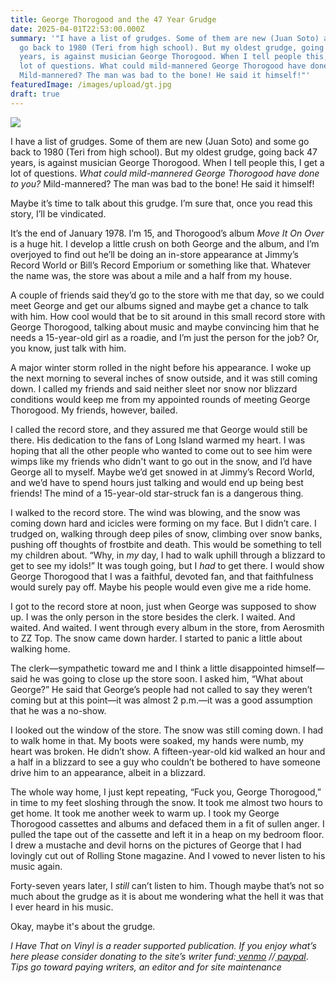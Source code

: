 ```yaml
---
title: George Thorogood and the 47 Year Grudge
date: 2025-04-01T22:53:00.000Z
summary: '"I have a list of grudges. Some of them are new (Juan Soto) and some
  go back to 1980 (Teri from high school). But my oldest grudge, going back 47
  years, is against musician George Thorogood. When I tell people this, I get a
  lot of questions. What could mild-mannered George Thorogood have done to you?
  Mild-mannered? The man was bad to the bone! He said it himself!"'
featuredImage: /images/upload/gt.jpg
draft: true
---
```

![](/images/upload/gt.jpg)

I have a list of grudges. Some of them are new (Juan Soto) and some go back to 1980 (Teri from high school). But my oldest grudge, going back 47 years, is against musician George Thorogood. When I tell people this, I get a lot of questions. *What could mild-mannered George Thorogood have done to you?* Mild-mannered? The man was bad to the bone! He said it himself! 

Maybe it’s time to talk about this grudge. I’m sure that, once you read this story, I’ll be vindicated. 

It’s the end of January 1978. I’m 15, and Thorogood’s album *Move It On Over* is a huge hit. I develop a little crush on both George and the album, and I’m overjoyed to find out he’ll be doing an in-store appearance at Jimmy’s Record World or Bill’s Record Emporium or something like that. Whatever the name was, the store was about a mile and a half from my house.

A couple of friends said they’d go to the store with me that day, so we could meet George and get our albums signed and maybe get a chance to talk with him. How cool would that be to sit around in this small record store with George Thorogood, talking about music and maybe convincing him that he needs a 15-year-old girl as a roadie, and I’m just the person for the job? Or, you know, just talk with him.

A major winter storm rolled in the night before his appearance. I woke up the next morning to several inches of snow outside, and it was still coming down. I called my friends and said neither sleet nor snow nor blizzard conditions would keep me from my appointed rounds of meeting George Thorogood. My friends, however, bailed.

I called the record store, and they assured me that George would still be there. His dedication to the fans of Long Island warmed my heart. I was hoping that all the other people who wanted to come out to see him were wimps like my friends who didn't want to go out in the snow, and I’d have George all to myself. Maybe we’d get snowed in at Jimmy’s Record World, and we’d have to spend hours just talking and would end up being best friends! The mind of a 15-year-old star-struck fan is a dangerous thing.

I walked to the record store. The wind was blowing, and the snow was coming down hard and icicles were forming on my face. But I didn’t care. I trudged on, walking through deep piles of snow, climbing over snow banks, pushing off thoughts of frostbite and death. This would be something to tell my children about. “Why, in *my* day, I had to walk uphill through a blizzard to get to see my idols!” It was tough going, but I *had* to get there. I would show George Thorogood that I was a faithful, devoted fan, and that faithfulness would surely pay off. Maybe his people would even give me a ride home.

I got to the record store at noon, just when George was supposed to show up. I was the only person in the store besides the clerk. I waited. And waited. And waited. I went through every album in the store, from Aerosmith to ZZ Top. The snow came down harder. I started to panic a little about walking home.

The clerk—sympathetic toward me and I think a little disappointed himself—said he was going to close up the store soon. I asked him, “What about George?” He said that George’s people had not called to say they weren’t coming but at this point—it was almost 2 p.m.—it was a good assumption that he was a no-show.

I looked out the window of the store. The snow was still coming down. I had to walk home in that. My boots were soaked, my hands were numb, my heart was broken. He didn’t show. A fifteen-year-old kid walked an hour and a half in a blizzard to see a guy who couldn’t be bothered to have someone drive him to an appearance, albeit in a blizzard.

The whole way home, I just kept repeating, “Fuck you, George Thorogood,” in time to my feet sloshing through the snow. It took me almost two hours to get home. It took me another week to warm up. I took my George Thorogood cassettes and albums and defaced them in a fit of sullen anger. I pulled the tape out of the cassette and left it in a heap on my bedroom floor. I drew a mustache and devil horns on the pictures of George that I had lovingly cut out of Rolling Stone magazine. And I vowed to never listen to his music again.

Forty-seven years later, I *still* can’t listen to him. Though maybe that’s not so much about the grudge as it is about me wondering what the hell it was that I ever heard in his music.

Okay, maybe it's about the grudge.

*I Have That on Vinyl is a reader supported publication. If you enjoy what’s here please consider donating to the site’s writer fund:[ venmo](https://account.venmo.com/u/Michele-Catalano2659) //[ paypal](https://www.paypal.com/paypalme/goingitaloneny?country.x=US&locale.x=en_US)*. *Tips go toward paying writers, an editor and for site maintenance*
